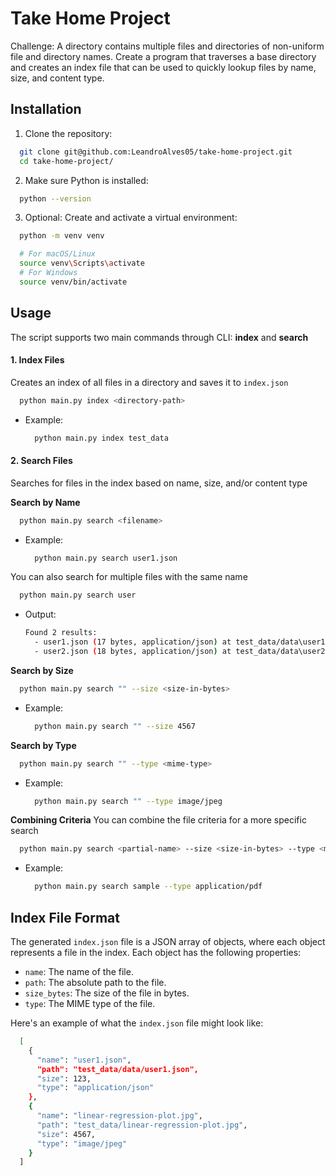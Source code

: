 # Take Home Project

Challenge: A directory contains multiple files and directories of non-uniform file and directory names. Create a program that traverses a base directory and creates an index file that can be used to quickly lookup files by name, size, and content type.

## Installation

1. Clone the repository:
  ```bash
    git clone git@github.com:LeandroAlves05/take-home-project.git
    cd take-home-project/
  ```

2. Make sure Python is installed: 
  ```bash
    python --version
  ```

3. Optional: Create and activate a virtual environment:
  ```bash
    python -m venv venv
  ```
  ```bash
    # For macOS/Linux
    source venv\Scripts\activate
    # For Windows
    source venv/bin/activate
  ```

## Usage

The script supports two main commands through CLI: **index** and **search**

#### 1. Index Files
Creates an index of all files in a directory and saves it to `index.json`
  ```bash
    python main.py index <directory-path>
  ```
  - Example:
    ```bash
      python main.py index test_data
    ```

#### 2. Search Files
Searches for files in the index based on name, size, and/or content type

**Search by Name**
  ```bash
    python main.py search <filename>
  ```
  - Example:
    ```bash
      python main.py search user1.json
    ```

 You can also search for multiple files with the same name
  ```bash
    python main.py search user
  ```
  - Output:
    ```bash
    Found 2 results:
      - user1.json (17 bytes, application/json) at test_data/data\user1.json
      - user2.json (18 bytes, application/json) at test_data/data\user2.json
    ```

**Search by Size**
  ```bash
    python main.py search "" --size <size-in-bytes>
  ```
  - Example:
    ```bash
      python main.py search "" --size 4567
    ```

**Search by Type**
  ```bash
    python main.py search "" --type <mime-type>
  ```
  - Example:
    ```bash
      python main.py search "" --type image/jpeg
    ```

**Combining Criteria**
You can combine the file criteria for a more specific search
  ```bash
    python main.py search <partial-name> --size <size-in-bytes> --type <mime-type>
  ```
  - Example:
    ```bash
      python main.py search sample --type application/pdf
    ```

## Index File Format
The generated `index.json` file is a JSON array of objects, where each object represents a file in the index. Each object has the following properties:

- `name`: The name of the file.
- `path`: The absolute path to the file.
- `size_bytes`: The size of the file in bytes.
- `type`: The MIME type of the file.

Here's an example of what the `index.json` file might look like:

```bash
  [
    {
      "name": "user1.json",
      "path": "test_data/data/user1.json",
      "size": 123,
      "type": "application/json"
    },
    {
      "name": "linear-regression-plot.jpg",
      "path": "test_data/linear-regression-plot.jpg",
      "size": 4567,
      "type": "image/jpeg"
    }
  ]
```
